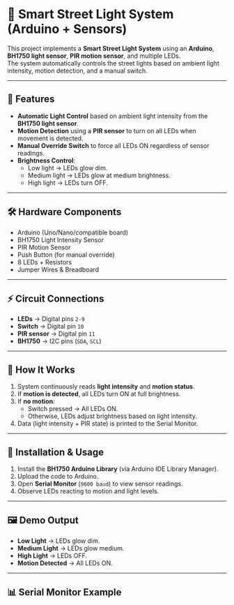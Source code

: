 # 🌃 Smart Street Light System (Arduino + Sensors)

This project implements a **Smart Street Light System** using an **Arduino**, **BH1750 light sensor**, **PIR motion sensor**, and multiple LEDs.  
The system automatically controls the street lights based on ambient light intensity, motion detection, and a manual switch.

---

## 🚀 Features
- **Automatic Light Control** based on ambient light intensity from the **BH1750 light sensor**.  
- **Motion Detection** using a **PIR sensor** to turn on all LEDs when movement is detected.  
- **Manual Override Switch** to force all LEDs ON regardless of sensor readings.  
- **Brightness Control**:
  - Low light → LEDs glow dim.  
  - Medium light → LEDs glow at medium brightness.  
  - High light → LEDs turn OFF.  

---

## 🛠️ Hardware Components
- Arduino (Uno/Nano/compatible board)  
- BH1750 Light Intensity Sensor  
- PIR Motion Sensor  
- Push Button (for manual override)  
- 8 LEDs + Resistors  
- Jumper Wires & Breadboard  

---

## ⚡ Circuit Connections
- **LEDs** → Digital pins `2-9`  
- **Switch** → Digital pin `10`  
- **PIR sensor** → Digital pin `11`  
- **BH1750** → I2C pins (`SDA`, `SCL`)  

---

## 📜 How It Works
1. System continuously reads **light intensity** and **motion status**.  
2. If **motion is detected**, all LEDs turn ON at full brightness.  
3. If **no motion**:  
   - Switch pressed → All LEDs ON.  
   - Otherwise, LEDs adjust brightness based on light intensity.  
4. Data (light intensity + PIR state) is printed to the Serial Monitor.  

---

## 🔧 Installation & Usage
1. Install the **BH1750 Arduino Library** (via Arduino IDE Library Manager).  
2. Upload the code to Arduino.  
3. Open **Serial Monitor** (`9600 baud`) to view sensor readings.  
4. Observe LEDs reacting to motion and light levels.  

---

## 🖼️ Demo Output
- **Low Light** → LEDs glow dim.  
- **Medium Light** → LEDs glow medium.  
- **High Light** → LEDs OFF.  
- **Motion Detected** → All LEDs ON.  

---

## 📊 Serial Monitor Example
